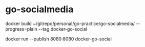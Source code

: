 # go-socialmedia

docker build  ~/gitrepo/personal/go-practice/go-socialmedia/ --progress=plain --tag docker-go-social

docker run --publish 8080:8080 docker-go-social